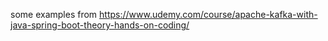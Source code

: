 some examples from https://www.udemy.com/course/apache-kafka-with-java-spring-boot-theory-hands-on-coding/